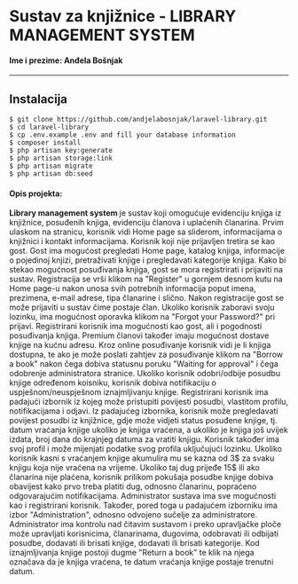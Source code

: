 <h1>Sustav za knjižnice - LIBRARY MANAGEMENT SYSTEM</h1>
<h4>Ime i prezime: Anđela Bošnjak</h4>
<hr>

## Instalacija

```
$ git clone https://github.com/andjelabosnjak/laravel-library.git
$ cd laravel-library
$ cp .env.example .env and fill your database information
$ composer install
$ php artisan key:generate
$ php artisan storage:link
$ php artisan migrate
$ php artisan db:seed
```
<h4>Opis projekta:</h4>
<p>
 <strong>Library management system </strong> je sustav koji omogućuje evidenciju knjiga iz knjižnice, posuđenih knjiga, evidenciju članova i uplaćenih članarina.
Prvim ulaskom na stranicu, korisnik vidi Home page sa sliderom, informacijama o knjižnici i kontakt informacijama. Korisnik koji nije prijavljen tretira se kao gost. Gost ima mogućost pregledati Home page, katalog knjiga, informacije o pojedinoj knjizi, pretraživati knjige i pregledavati kategorije knjiga. Kako bi stekao mogućnost posuđivanja knjiga, gost se mora registrirati i prijaviti na sustav. Registracija se vrši klikom na "Register" u gornjem desnom kutu na Home page-u nakon unosa svih potrebnih informacija poput imena, prezimena, e-mail adrese, tipa članarine i slično. Nakon registracije gost se može prijaviti u sustav čime postaje član. Ukoliko korisnik zaboravi svoju lozinku, ima mogućnost oporavka klikom na "Forgot your Password?" pri prijavi. Registrirani korisnik ima mogućnosti kao gost, ali i pogodnosti posuđivanja knjiga. Premium članovi također imaju mogućnost dostave knjige na kućnu adresu. Kroz online posuđivanje korisnik vidi je li knjiga dostupna, te ako je može poslati zahtjev za posuđivanje klikom na "Borrow a book" nakon čega dobiva statusnu poruku "Waiting for approval" i čega odobrenje administratora stranice. Ukoliko korisnik odobri/odbije posudbu knjige određenom koisniku, korisnik dobiva notifikaciju o uspješnom/neuspješnom iznajmljivanju knjige. Registrirani korisnik ima padajući izbornik iz kojeg može pristupiti povijesti posudbi, vlastitom profilu, notifikacijama i odjavi. Iz padajućeg izbornika, korisnik može pregledavati povijest posudbi iz knjižnice, gdje može vidjeti status posuđene knjige, tj. datum vraćanja knjige ukoliko je knjiga vraćena, a ukoliko je knjiga još uvijek izdata, broj dana do krajnjeg datuma za vratiti knjigu. Korisnik također ima svoj profil i može mijenjati podatke svog profila uključujući lozinku. Ukoliko korisnik kasni s vraćanjem knjige akumulira mu se kazna od 3$ za svaku knjigu koja nije vraćena na vrijeme. Ukoliko taj dug prijeđe 15$ ili ako članarina nije plaćena, korisnik prilikom pokušaja posudbe knjige dobiva obavijest kako prvo treba platiti dug, odnosno članarinu, popraćeno odgovarajućim notifikacijama.
Administrator sustava ima sve mogućnosti kao i registrirani korisnik. Također, pored toga u padajućem izborniku ima izbor "Administration", odnosno odvojeno sučelje za administratore. Administrator ima kontrolu nad čitavim sustavom i preko upravljačke ploče može upravljati korisnicima, članarinama, dugovima, odobravati ili odbijati posudbe, dodavati ili brisati knjige, dodavati ili brisati kategorije. Kod iznajmljivanja knjige postoji dugme "Return a book" te klik na njega označava da je knjiga vraćena, te datum vraćanja knjige postaje trenutni datum. 
</p>
